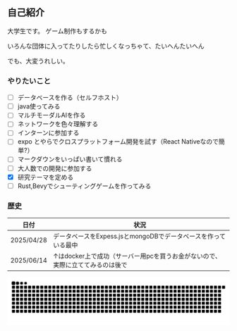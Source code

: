 ## 自己紹介 

大学生です。
ゲーム制作もするかも

いろんな団体に入ってたりしたら忙しくなっちゃて、たいへんたいへん

でも、大変うれしい。
### やりたいこと
- [ ] データベースを作る（セルフホスト）
- [ ] java使ってみる
- [ ] マルチモーダルAIを作る
- [ ] ネットワークを色々理解する
- [ ] インターンに参加する
- [ ] expo とやらでクロスプラットフォーム開発を試す（React Nativeなので簡単?）
- [ ] マークダウンをいっぱい書いて慣れる
- [ ] 大人数での開発に参加する
- [x] 研究テーマを定める
- [ ] Rust,Bevyでシューティングゲームを作ってみる

### 歴史
| 日付 | 状況 |
----|----
| 2025/04/28 | データベースをExpess.jsとmongoDBでデータベースを作っている最中 |
| 2025/06/14 | ↑はdocker上で成功（サーバー用pcを買うお金がないので、実際に立ててみるのは後で|


![](https://raw.githubusercontent.com/nAgI314/nAgI314/output/github-contribution-grid-snake.svg)

<!--
**nAgI314/nAgI314** is a ✨ _special_ ✨ repository because its `README.md` (this file) appears on your GitHub profile.

Here are some ideas to get you started:

- 🔭 I’m currently working on ...
- 🌱 I’m currently learning ...
- 👯 I’m looking to collaborate on ...
- 🤔 I’m looking for help with ...
- 💬 Ask me about ...
- 📫 How to reach me: ...
- 😄 Pronouns: ...
- ⚡ Fun fact: ...
-->
